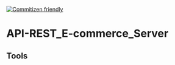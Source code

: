 [![Commitizen friendly](https://img.shields.io/badge/commitizen-friendly-brightgreen.svg)](http://commitizen.github.io/cz-cli/)

# API-REST_E-commerce_Server

## Tools